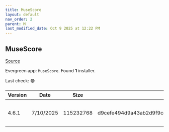 ```yaml
---
title: MuseScore
layout: default
nav_order: 2
parent: M
last_modified_date: Oct 9 2025 at 12:22 PM
---
```


## MuseScore

[Source](https://musescore.org/)

Evergreen app: `MuseScore`. Found **1** installer.

Last check: 🟢

| Version | Date      | Size      | Sha256                                                           | Architecture | InstallerType | Type | URI                                                                                                                                                                                                                        |
| ------- | --------- | --------- | ---------------------------------------------------------------- | ------------ | ------------- | ---- | -------------------------------------------------------------------------------------------------------------------------------------------------------------------------------------------------------------------------- |
| 4.6.1   | 7/10/2025 | 115232768 | d9cefe494d9a43ab2d9f9ccf800658bbf68071416488a46b53ce159c3fff73b2 | x64          | Default       | msi  | [https://github.com/musescore/MuseScore/releases/download/v4.6.1/MuseScore-Studio-4.6.1.252801513-x86_64.msi](https://github.com/musescore/MuseScore/releases/download/v4.6.1/MuseScore-Studio-4.6.1.252801513-x86_64.msi) |
